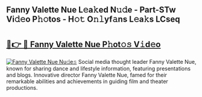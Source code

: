 ## Fanny Valette Nue L𝚎a𝚔ed N𝚞𝚍e - Part-STw Vi𝚍𝚎o P𝚑𝚘tos - H𝚘𝚝 O𝚗𝚕yf𝚊ns L𝚎a𝚔s LCseq

# <h2><a href="http://kf4n9yo.oniu.top/?m=Fanny+Valette+Nue">🔗👉 🔴 Fanny Valette Nue P𝚑ot𝚘𝚜 V𝚒d𝚎o</a></h2>

[![Fanny Valette Nue Nu𝚍e𝚜](https://i.imgur.com/0qMVB7G.gif)](http://kf4n9yo.oniu.top/?m=Fanny+Valette+Nue)
Social media thought leader Fanny Valette Nue, known for sharing dance and lifestyle information, featuring presentations and blogs. Innovative director Fanny Valette Nue, famed for their remarkable abilities and achievements in guiding film and theater productions.  
